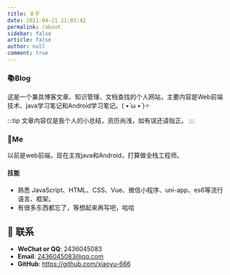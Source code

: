 ```yaml
---
title: 关于
date: 2021-04-21 21:03:42
permalink: /about
sidebar: false
article: false
author: null
comment: true
---
```


### 📚Blog

这是一个兼具博客文章、知识管理、文档查找的个人网站，主要内容是Web前端技术、java学习笔记和Android学习笔记。( •̀ ω •́ )✧
<!-- 如果你喜欢这个博客&主题欢迎到[GitHub](https://github.com/xugaoyi/vuepress-theme-vdoing)点个Star，或者交换[友链](/friends/)  -->

:::tip
文章内容仅是我个人的小总结，资历尚浅，如有误还请指正。
:::

<!-- [更新日志](https://github.com/xugaoyi/vuepress-theme-vdoing/commits/master) -->

<!-- ### 🎨Theme

[<img src="https://github-readme-stats.vercel.app/api/pin/?username=xugaoyi&amp;repo=vuepress-theme-vdoing" alt="ReadMe Card" class="no-zoom">](https://github.com/xugaoyi/vuepress-theme-vdoing)
[<img src="https://github-readme-stats.vercel.app/api/pin/?username=xugaoyi&amp;repo=vuepress-theme-vdoing-doc" alt="ReadMe Card" class="no-zoom">](https://doc.xugaoyi.com/)

本站主题是 [ `Vdoing` ](https://github.com/xugaoyi/vuepress-theme-vdoing)，这是一款简洁高效的VuePress 知识管理&博客 主题。旨在轻松打造一个 `结构化` 与 `碎片化` 并存的个人在线知识库&博客，让你的知识海洋像一本本书一样清晰易读。配合多维索引，让每一个知识点都可以快速定位！ 更多[详情](https://github.com/xugaoyi/vuepress-theme-vdoing)。 -->

<!-- <a href="https://github.com/xugaoyi/vuepress-theme-vdoing" target="_blank"><img src='https://img.shields.io/github/stars/xugaoyi/vuepress-theme-vdoing' alt='GitHub stars' class="no-zoom"></a>
<a href="https://github.com/xugaoyi/vuepress-theme-vdoing" target="_blank"><img src='https://img.shields.io/github/forks/xugaoyi/vuepress-theme-vdoing' alt='GitHub forks' class="no-zoom"></a> -->

### 🐼Me

以前是web前端，现在主攻java和Android，打算做全栈工程师。

#### 技能

* 熟悉 JavaScript、HTML、CSS、Vue、微信小程序、uni-app、es6等流行语言、框架。
* 有很多东西都忘了，等想起来再写吧，哈哈

<!-- * 了解 Linux、windows、macOS 的开关机方式
* 精通 Git 的 pull 和 push，并注册了 GitHub 帐号刷了一些 star -->

<!-- 本人↓↓↓

<img src='https://cdn.jsdelivr.net/gh/xugaoyi/image_store/blog/20200103123203.jpg' alt='本人照片' style="width:106px; "> -->

## :email: 联系

* **WeChat or QQ**: <a :href="qqUrl" class='qq'>2436045083</a>
* **Email**:  <a href="mailto:2436045083@qq.com">2436045083@qq.com</a>
* **GitHub**: <https://github.com/xiaoyu-666>

<!-- ## 前端学习
🎉🎉✨与我 <a :href="qqUrl">联系↑</a> 获取前端 [学习资源](https://github.com/xugaoyi/blog-gitalk-comment/wiki/Front-end-Study) -->

<script>
  export default {

    data(){
      return {
        qqUrl: 'tencent://message/?uin=2436045083&Site=&Menu=yes'
      }
    },
    mounted(){
      const flag =  navigator.userAgent.match(/(phone|pad|pod|iPhone|iPod|ios|iPad|Android|Mobile|BlackBerry|IEMobile|MQQBrowser|JUC|Fennec|wOSBrowser|BrowserNG|WebOS|Symbian|Windows Phone)/i);
      if(flag){
        this.qqUrl = 'mqqwpa://im/chat?chat_type=wpa&uin=2436045083&version=1&src_type=web&web_src=oicqzone.com'
      }
    }

  }
</script>
